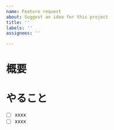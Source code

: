 ```yaml
---
name: Feature request
about: Suggest an idea for this project
title: ''
labels: ''
assignees: ''

---
```


# 概要

# やること

- [ ] xxxx
- [ ] xxxx
